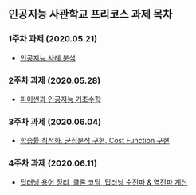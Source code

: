 ## 인공지능 사관학교 프리코스 과제 목차

### 1주차 과제 (2020.05.21)
- [인공지능 사례 분석](https://github.com/ode1ay/GJAI/blob/master/GJAI_week1.ipynb)
### 2주차 과제 (2020.05.28)
- [파이썬과 인공지능 기초수학](https://github.com/ode1ay/GJAI/blob/master/GJAI_week2.ipynb)
### 3주차 과제 (2020.06.04)
- [학습률 최적화, 군집분석 구현, Cost Function 구현](https://github.com/ode1ay/GJAI/blob/master/GJAI_week3.ipynb)
### 4주차 과제 (2020.06.11)
- [딥러닝 용어 정리, 클론 코딩, 딥러닝 순전파 & 역전파 계산](https://github.com/ode1ay/GJAI/blob/master/GJAI_week4.ipynb)
